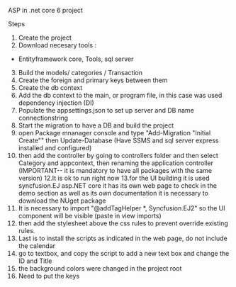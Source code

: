 ASP in .net core 6 project

Steps
1. Create the project
2. Download necesary tools : 
* Entityframework core, Tools, sql server
3. Build the models/ categories / Transaction
4. Create the foreign and primary keys between them
5. Create the db context
6. Add the db context to the main, or program file, in this case was used dependency injection (DI)
7. Populate the appsettings.json to set up server and DB name connectionstring
8. Start the migration to have a DB and build the project
9. open Package mnanager console and type "Add-Migration "Initial Create"" then Update-Database (Have SSMS and sql server express installed and configured)
11. then add the controller by going to controllers folder and then select Category and appcontext, then renaming the application controller (IMPORTANT-- it is mandatory to have all packages with the same version)
12.It is ok to run right now
13.for the UI building it is used syncfusion.EJ asp.NET core it has its own web page to check in the demo section as well as its own documentation it is necessary to download the NUget package
14. It is necessary to import "@addTagHelper *, Syncfusion.EJ2" so the UI component will be visible (paste in view imports)
15. then add the stylesheet above the css rules to prevent override existing rules.
16. Last is to install the scripts as indicated in the web page, do not include the calendar
17. go to textbox, and copy the script to add a new text box and change the ID and Title
18. the background colors were changed in the project root
19. Need to put the keys 
